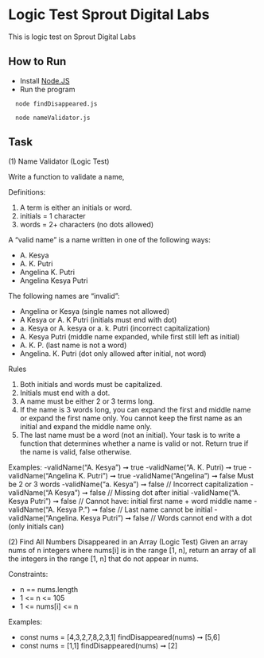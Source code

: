 # Logic Test Sprout Digital Labs
This is logic test on Sprout Digital Labs

## How to Run
- Install [Node.JS](https://nodejs.org/)
- Run the program
```
  node findDisappeared.js
```
```
  node nameValidator.js 
```

## Task
(1) Name Validator (Logic Test)

Write a function to validate a name,

Definitions:
1. A term is either an initials or word.
2. initials = 1 character
3. words = 2+ characters (no dots allowed)

A “valid name” is a name written in one of the following ways:
* A. Kesya
* A. K. Putri
* Angelina K. Putri
* Angelina Kesya Putri

The following names are “invalid”:
* Angelina or Kesya (single names not allowed)
* A Kesya or A. K Putri (initials must end with dot)
* a. Kesya or A. kesya or a. k. Putri (incorrect capitalization)
* A. Kesya Putri (middle name expanded, while first still left as initial)
* A. K. P. (last name is not a word)
* Angelina. K. Putri (dot only allowed after initial, not word)

Rules
1. Both initials and words must be capitalized.
2. Initials must end with a dot.
3. A name must be either 2 or 3 terms long.
4. If the name is 3 words long, you can expand the first and middle name or expand the first name only. You cannot keep the first name as an initial and expand the middle name only.
5. The last name must be a word (not an initial).
Your task is to write a function that determines whether a name is valid or not. Return true if the name is valid, false otherwise.

Examples:
-validName(“A. Kesya”) ➞ true
-validName(“A. K. Putri) ➞ true
-validName(“Angelina K. Putri”) ➞ true
-validName(“Angelina”) ➞ false
Must be 2 or 3 words
-validName(“a. Kesya”) ➞ false
// Incorrect capitalization
-validName(“A Kesya”) ➞ false
// Missing dot after initial
-validName(“A. Kesya Putri”) ➞ false
// Cannot have: initial first name + word middle name
-validName(“A. Kesya P.”) ➞ false
// Last name cannot be initial
-validName(“Angelina. Kesya Putri”) ➞ false
// Words cannot end with a dot (only initials can)


(2) Find All Numbers Disappeared in an Array (Logic Test)
Given an array nums of n integers where nums[i] is in the range [1, n], return an array of all the integers in the range [1, n] that do not appear in nums.

Constraints:
* n == nums.length
* 1 <= n <= 105
* 1 <= nums[i] <= n

Examples:
* const nums = [4,3,2,7,8,2,3,1]
findDisappeared(nums)  ➞ [5,6]
* const nums = [1,1]
findDisappeared(nums)  ➞ [2]  